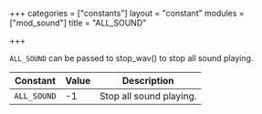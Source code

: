 +++
categories = ["constants"]
layout = "constant"
modules = ["mod_sound"]
title = "ALL_SOUND"

+++

`ALL_SOUND` can be passed to stop_wav() to stop all sound playing.

| Constant | Value | Description |
|---|---|---|
| `ALL_SOUND` | -1 | Stop all sound playing. |
